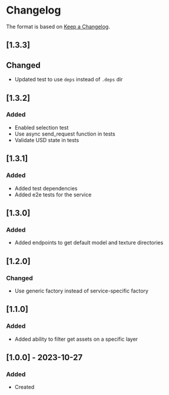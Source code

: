 # Changelog
The format is based on [Keep a Changelog](https://keepachangelog.com/en/1.0.0/).

## [1.3.3]
## Changed
- Updated test to use `deps` instead of `.deps` dir

## [1.3.2]
### Added
- Enabled selection test
- Use async send_request function in tests
- Validate USD state in tests

## [1.3.1]
### Added
- Added test dependencies
- Added e2e tests for the service

## [1.3.0]
### Added
- Added endpoints to get default model and texture directories

## [1.2.0]
### Changed
- Use generic factory instead of service-specific factory

## [1.1.0]
### Added
- Added ability to filter get assets on a specific layer

## [1.0.0] - 2023-10-27
### Added
- Created
